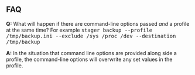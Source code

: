 FAQ
-----

**Q:** What will happen if there are command-line options passed *and* a profile at the same time? For example <tt>stager backup --profile /tmp/backup.ini --exclude /sys /proc /dev --destination /tmp/backup</tt>

**A:** In the situation that command line options are provided along side a profile, the command-line options will overwrite any set values in the profile.